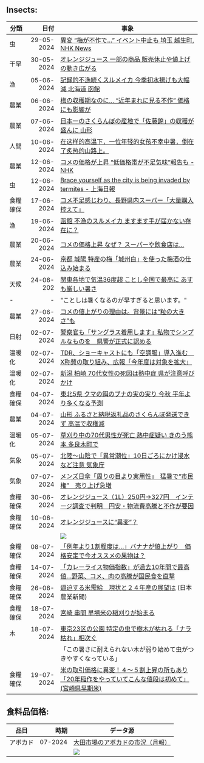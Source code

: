 ## Insects:
|分類| 日付 | 事象 |
| -- | --: | -- |
| 虫|29-05-2024| [異変 “梅が不作で…” イベント中止も 埼玉 越生町, NHK News](https://www3.nhk.or.jp/news/html/20240529/k10014464411000.html) |
| 干旱| 30-05-2024 |[オレンジジュース 一部の商品 販売休止や値上げの動き広がる](https://www3.nhk.or.jp/news/html/20240530/k10014465021000.html) |
| 漁|05-06-2024|[記録的不漁続くスルメイカ 今季初水揚げも大幅減 北海道 函館](https://www3.nhk.or.jp/news/html/20240605/k10014471631000.html)|
| 農業| 06-06-2024|[梅の収穫期なのに… “近年まれに見る不作” 価格にも影響が](https://www3.nhk.or.jp/news/html/20240606/k10014472501000.html)|
| 農業| 07-06-2024|[日本一のさくらんぼの産地で「佐藤錦」の収穫が盛んに 山形](https://www3.nhk.or.jp/news/html/20240607/k10014472791000.html)|
| 人間 | 10-06-2024 | [在这样的高温下，一位年轻的女孩不幸中暑，倒在了炙热的山路上。](https://baijiahao.baidu.com/s?id=1801466821813907515)|
|  農業 | 12-06-2024 | [コメの価格が上昇 “低価格帯が不足気味”報告も - NHK](https://www3.nhk.or.jp/news/html/20240612/k10014478961000.html)|
|  虫 | 12-06-2024 | [Brace yourself as the city is being invaded by termites - 上海日報](https://www.shine.cn/news/metro/2406129611/)|
| 食糧確保|17-06-2024|[コメ不足感じわり、長野県内スーパー「大量購入控えて」](https://www.shinmai.co.jp/news/article/CNTS2024060601103)|
| 漁|19-06-2024|[函館 不漁のスルメイカ ますます手が届かない存在に？](https://www3.nhk.or.jp/news/html/20240619/k10014484351000.html)|
| 農業| 20-06-2024| [コメの価格上昇 なぜ？ スーパーや飲食店は…](https://www3.nhk.or.jp/news/html/20240620/k10014486121000.html) |
| 農業 | 24-06-2024 | [京都 城陽 特産の梅「城州白」を使った梅酒の仕込み始まる](https://www3.nhk.or.jp/news/html/20240624/k10014490561000.html) |
| 天候| 24-06-202 | [関東各地で気温36度超 ことし全国で最高に あすも厳しい暑さ](https://www3.nhk.or.jp/news/html/20240624/k10014490751000.html) |
|-| - | "ことしは暑くなるのが早すぎると思います。" |
|農業 | 27-06-2024| [コメの値上がりの理由は。背景には“粒の大きさ”も](https://www3.nhk.or.jp/news/html/20240627/k10014493631000.html)|
| 日射 | 02-07-2024 | [警察官も「サングラス着用します」私物でシンプルなものを　県警が正式に認める](https://news.yahoo.co.jp/articles/132f3b47dc86fce12c6cd8aa196dd3b6b0422e6d) |
|温暖化|02-07-2024|[TDR、ショーキャストにも「空調服」導入進む　X称賛の取り組み、広報「今年度は対象を拡大」](https://news.yahoo.co.jp/articles/8f83cc75907e8a706e3b9fdb4c0f63fb7a406edc)|
| 温暖化|02-07-2024| [新潟 柏崎 70代女性の死因は熱中症 県が注意呼びかけ](https://www3.nhk.or.jp/news/html/20240702/k10014499311000.html) |
| 食糧確保 | 04-07-2024 | [東北5県 クマの餌のブナの実の実り 今秋 平年より多くなる予測](https://www3.nhk.or.jp/news/html/20240704/k10014501461000.html) |
|農業 | 04-07-2024|[山形 ふるさと納税返礼品のさくらんぼ発送できず 高温で収穫減](https://www3.nhk.or.jp/news/html/20240704/k10014501331000.html)|
| 温暖化| 05-07-2024|[草刈り中の70代男性が死亡 熱中症疑い きのう熊本 多良木町で](https://www3.nhk.or.jp/news/html/20240705/k10014502651000.html)|
|気象| 05-07-2024 | [北陸～山陰で「異常潮位」10日ごろにかけ浸水など注意 気象庁](https://www3.nhk.or.jp/news/html/20240705/k10014502711000.html)|
| 気象 | 07-07-2024 | [メンズ日傘「周りの目より実用性」　猛暑で“市民権”　売り上げ急増](https://news.yahoo.co.jp/articles/df2fb3f8d62785034f9a47ce3cc6844371dbde94) |
|食糧確保| 30-06-2024|[オレンジジュース（1L）250円→327円　インテージ調査で判明　円安・物流費高騰と不作が要因](https://shokuhin.net/101354/2024/06/30/inryou/inryou-inryou/)|
| 食糧確保 |10-06-2024 | [オレンジジュースに“異変”？](https://www3.nhk.or.jp/news/html/20240610/k10014476001000.html) |
|||![](https://www3.nhk.or.jp/news/html/20240610/K10014476001_2406101758_0610180315_02_14.jpg)|
|食糧確保| 08-07-2024|[「例年より1割程度は…」バナナが値上がり　価格安定で今オススメの果物は？](https://topics.smt.docomo.ne.jp/article/uty/region/uty-1281134)|
| 食糧確保 | 14-07-2024 | [「カレーライス物価指数」が過去10年間で最高値…野菜、コメ、肉の高騰が国民食を直撃](https://news.yahoo.co.jp/articles/b126e04700df971649820f93ac67fc0642780614) |
|食糧確保| 26-06-2024 | [逼迫する米需給　現状と２４年産の展望は](https://www.agrinews.co.jp/specialissue/index/240570) (日本農業新聞)|
|食糧確保|18-07-2024|[宮崎 串間 早場米の稲刈りが始まる](https://www3.nhk.or.jp/news/html/20240718/k10014513931000.html)|
| 木 | 18-07-2024 | [東京23区の公園 特定の虫で樹木が枯れる「ナラ枯れ」相次ぐ](https://www3.nhk.or.jp/news/html/20240718/k10014515571000.html) |
|  |  | 「この暑さに耐えられない木が弱り始めて虫がつきやすくなっている」 |
| 食糧確保 | 19-07-2024 | [米の取引価格に異変！４～５割上昇の所もあり「20年稲作をやっていてこんな値段は初めて」(宮崎県早期米)](https://www.umk.co.jp/news/?date=20240719&id=24306) |


## 食料品価格:
|品目| 時期 | データ源 |
| -- | --: | -- |
| アボカド | 07-2024 | [大田市場のアボカドの市況（月報）](https://jp.gdfreak.com/public/detail/jp011013999602201160/1) |
|  |  | ![](https://jp.gdfreak.com/chartimage/jp0110139996022/jp011013999602201160_1.png) |
